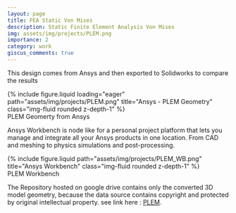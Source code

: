 ```yaml
---
layout: page
title: FEA Static Von Mises
description: Static Finite Element Analysis Von Mises
img: assets/img/projects/PLEM.png
importance: 2
category: work
giscus_comments: true
---
```


This design comes from Ansys and then exported to Solidworks to compare the results

<div class="row">
    <div class="col-sm mt-3 mt-md-0">
        {% include figure.liquid loading="eager" path="assets/img/projects/PLEM.png" title="Ansys - PLEM Geometry" class="img-fluid rounded z-depth-1" %}
    </div>
</div>
<div class="caption">
    PLEM Geomerty from Ansys
</div>

Ansys Workbench is node like for a personal project platform that lets you manage and integrate all your Ansys products in one location. From CAD and meshing to physics simulations and post-processing.

<div class="row justify-content-sm-center">
    <div class="col-sm-8 mt-3 mt-md-0">
        {% include figure.liquid path="assets/img/projects/PLEM_WB.png" title="Ansys Workbench" class="img-fluid rounded z-depth-1" %}
    </div>
</div>
<div class="caption">
    PLEM Workbench
</div>

The Repository hosted on google drive contains only the converted 3D model geometry, because the data source contains copyright and protected by original intellectual property. see link here : <a href="https://drive.google.com/drive/folders/1QkuB2RhzFVh1ENbwf89W8IkfZZy5FNkE">PLEM</a>.
